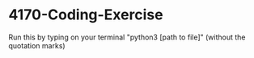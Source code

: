 # 4170-Coding-Exercise

Run this by typing on your terminal "python3 [path to file]" (without the quotation marks)
